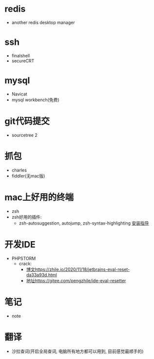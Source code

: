# redis
- another redis desktop manager

# ssh
- finalshell
- secureCRT

# mysql
- Navicat 
- mysql workbench(免费)

# git代码提交
- sourcetree 2

# 抓包
- charles 
- fiddler(无mac版)

# mac上好用的终端
- zsh
 - zsh好用的插件: 
   - zsh-autosuggestion, autojump, zsh-syntax-highlighting [安装指导](https://juejin.im/post/6844903939121348616)
   
# 开发IDE
- PHPSTORM
  - crack:
     - [博文https://zhile.io/2020/11/18/jetbrains-eval-reset-da33a93d.html](https://zhile.io/2020/11/18/jetbrains-eval-reset-da33a93d.html)
     - [地址https://gitee.com/pengzhile/ide-eval-resetter](https://gitee.com/pengzhile/ide-eval-resetter)

# 笔记
  - note

# 翻译
  - 沙拉查词(开启全局查词, 电脑所有地方都可以用到, 目前感觉最顺手的)